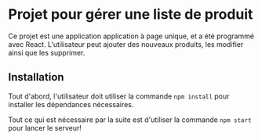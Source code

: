 # Projet pour gérer une liste de produit

Ce projet est une application application à page unique, et a été programmé avec React. L'utilisateur peut ajouter des nouveaux produits, les modifier ainsi que les supprimer.

## Installation

Tout d'abord, l'utilisateur doit utiliser la commande `npm install` pour installer les dépendances nécessaires.

Tout ce qui est nécessaire par la suite est d'utiliser la commande `npm start` pour lancer le serveur!
